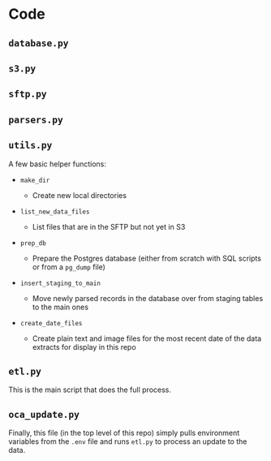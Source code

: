# Code

## `database.py`

## `s3.py`

## `sftp.py`

## `parsers.py`

## `utils.py`

A few basic helper functions: 

* `make_dir`
	* Create new local directories

* `list_new_data_files`
	* List files that are in the SFTP but not yet in S3

* `prep_db`
	* Prepare the Postgres database (either from scratch with SQL scripts or from a `pg_dump` file)

* `insert_staging_to_main`
	* Move newly parsed records in the database over from staging tables to the main ones

* `create_date_files`
	* Create plain text and image files for the most recent date of the data extracts for display in this repo

## `etl.py`

This is the main script that does the full process.


## `oca_update.py`

Finally, this file (in the top level of this repo) simply pulls environment variables from the `.env` file and runs `etl.py` to process an update to the data. 